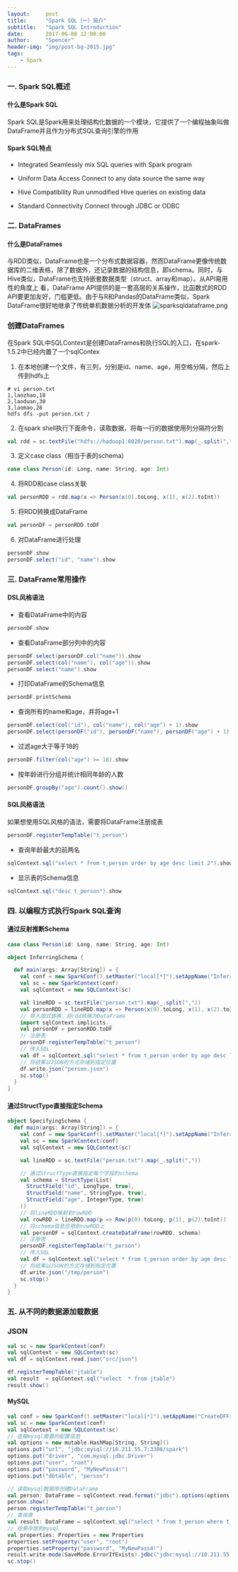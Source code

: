 ```yaml
---
layout:     post
title:      "Spark SQL（一）简介"
subtitle:   "Spark SQL Introduction"
date:       2017-06-08 12:00:00
author:     "Spencer"
header-img: "img/post-bg-2015.jpg"
tags:
    - Spark
---
```



### 一. Spark SQL概述

#### 什么是Spark SQL
Spark SQL是Spark用来处理结构化数据的一个模块，它提供了一个编程抽象叫做DataFrame并且作为分布式SQL查询引擎的作用

#### Spark SQL特点
* Integrated
Seamlessly mix SQL queries with Spark program

* Uniform Data Access
Connect to any data source the same way

* Hive Compatibility
Run unmodified Hive queries on existing data

* Standard Connectivity
Connect through JDBC or ODBC

### 二. DataFrames

#### 什么是DataFrames
与RDD类似，DataFrame也是一个分布式数据容器，然而DataFrame更像传统数据库的二维表格，除了数据外，还记录数据的结构信息，即schema。同时，与Hive类似，DataFrame也支持嵌套数据类型（struct、array和map）。从API易用性的角度上 看，DataFrame API提供的是一套高层的关系操作，比函数式的RDD API要更加友好，门槛更低。由于与R和Pandas的DataFrame类似，Spark DataFrame很好地继承了传统单机数据分析的开发体
![sparksqldataframe.png](/img/in-post/post-js-version/sparksqldataframe.png)

### 创建DataFrames
在Spark SQL中SQLContext是创建DataFrames和执行SQL的入口，在spark-1.5.2中已经内置了一个sqlContex
1. 在本地创建一个文件，有三列，分别是id、name、age，用空格分隔，然后上传到hdfs上
```shell
# vi person.txt
1,laozhao,18
2,laoduan,30
3,laomao,28
hdfs dfs -put person.txt /
```
2. 在spark shell执行下面命令，读取数据，将每一行的数据使用列分隔符分割
```scala
val rdd = sc.textFile("hdfs://hadoop1:8020/person.txt").map(_.split(","))
```
3. 定义case class（相当于表的schema）
```scala
case class Person(id: Long, name: String, age: Int)
```
4. 将RDD和case class关联
```scala
val personRDD = rdd.map(x => Person(x(0).toLong, x(1), x(2).toInt))
```
5. 将RDD转换成DataFrame
```scala
val personDF = personRDD.toDF
```
6. 对DataFrame进行处理
```scala
personDF.show
personDF.select("id", "name").show
```

### 三. DataFrame常用操作

#### DSL风格语法
* 查看DataFrame中的内容
```scala
personDF.show
```

* 查看DataFrame部分列中的内容
```scala
personDF.select(personDF.col("name")).show
personDF.select(col("name"), col("age")).show
personDF.select("name").show
```

* 打印DataFrame的Schema信息
```scala
personDF.printSchema
```

* 查询所有的name和age，并将age+1
```scala
personDF.select(col("id"), col("name"), col("age") + 1).show
personDF.select(personDF("id"), personDF("name"), personDF("age") + 1).show
```

* 过滤age大于等于18的
```scala
personDF.filter(col("age") >= 18).show
```

* 按年龄进行分组并统计相同年龄的人数
```scala
personDF.groupBy("age").count().show()
```


#### SQL风格语法
如果想使用SQL风格的语法，需要将DataFrame注册成表
```scala
personDF.registerTempTable("t_person")
```
* 查询年龄最大的前两名
```scala
sqlContext.sql("select * from t_person order by age desc limit 2").show
```

* 显示表的Schema信息
```scala
sqlContext.sql("desc t_person").show
```

### 四. 以编程方式执行Spark SQL查询

#### 通过反射推断Schema
```scala
case class Person(id: Long, name: String, age: Int)

object InferringSchema {

  def main(args: Array[String]) = {
    val conf = new SparkConf().setMaster("local[*]").setAppName("InferringSchema")
    val sc = new SparkContext(conf)
    val sqlContext = new SQLContext(sc)

    val lineRDD = sc.textFile("person.txt").map(_.split(","))
    val personRDD = lineRDD.map(x => Person(x(0).toLong, x(1), x(2).toInt))
    // 导入隐式转换，将rdd转换为DataFrame
    import sqlContext.implicits._
    val personDF = personRDD.toDF
    // 注册表
    personDF.registerTempTable("t_person")
    // 传入SQL
    val df = sqlContext.sql("select * from t_person order by age desc limit 2")
    // 将结果以JSON的方式存储到指定位置
    df.write.json("person.json")
    sc.stop()
  }
}
```

#### 通过StructType直接指定Schema
```scala
object SpecifyingSchema {
  def main(args: Array[String]) = {
    val conf = new SparkConf().setMaster("local[*]").setAppName("InferringSchema")
    val sc = new SparkContext(conf)
    val sqlContext = new SQLContext(sc)

    val lineRDD = sc.textFile("person.txt").map(_.split(","))

    // 通过StructType直接指定每个字段的schema
    val schema = StructType(List(
      StructField("id", LongType, true),
      StructField("name", StringType, true),
      StructField("age", IntegerType, true)
    ))
    // 将lineRDD映射到rowRDD
    val rowRDD = lineRDD.map(p => Row(p(0).toLong, p(1), p(2).toInt))
    // 将schema信息应用到rowRDD上
    val personDF = sqlContext.createDataFrame(rowRDD, schema)
    // 注册表
    personDF.registerTempTable("t_person")
    // 传入SQL
    val df = sqlContext.sql("select * from t_person order by age desc limit 2")
    // 将结果以JSON的方式存储到指定位置
    df.write.json("/tmp/person")
    sc.stop()
  }
}
```

### 五. 从不同的数据源加载数据

### JSON
```scala
val sc = new SparkContext(conf)
val sqlContext = new SQLContext(sc)
val df = sqlContext.read.json("src/json")

df.registerTempTable("jtable")
val result  = sqlContext.sql("select  * from jtable")
result.show()
```

#### MySQL
```scala
val conf = new SparkConf().setMaster("local[*]").setAppName("CreateDFFromMysql2")
val sc = new SparkContext(conf)
val sqlContext = new SQLContext(sc)
// 连接mysql需要的配置信息
val options = new mutable.HashMap[String, String]()
options.put("url", "jdbc:mysql://10.211.55.7:3306/spark")
options.put("driver", "com.mysql.jdbc.Driver")
options.put("user", "root")
options.put("password", "MyNewPass4!")
options.put("dbtable", "person")

// 读取mysql数据库创建DataFrame
val person: DataFrame = sqlContext.read.format("jdbc").options(options).load()
person.show()
person.registerTempTable("t_person")
// 查询表
val result: DataFrame = sqlContext.sql("select * from t_person where t_person.age > 18")
// 结果存放到mysql
val properties: Properties = new Properties
properties.setProperty("user", "root")
properties.setProperty("password", "MyNewPass4!")
result.write.mode(SaveMode.ErrorIfExists).jdbc("jdbc:mysql://10.211.55.7:3306/spark", "query_result", properties)
sc.stop()
```


